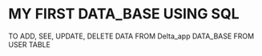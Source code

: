 # MY FIRST DATA_BASE USING SQL

TO ADD, SEE, UPDATE, DELETE DATA FROM Delta_app DATA_BASE FROM USER TABLE 
